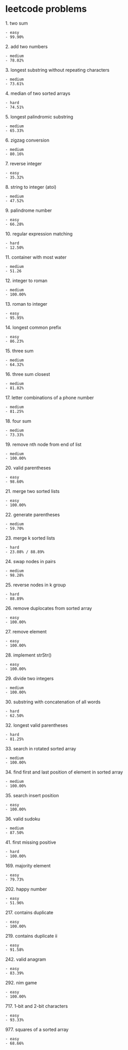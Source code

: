 # leetcode problems

1\. two sum

    - easy
    - 99.90%
   
2\. add two numbers

    - medium
    - 78.02%
   
3\. longest substring without repeating characters

    - medium
    - 73.61%
   
4\. median of two sorted arrays

    - hard
    - 74.51%
   
5\. longest palindromic substring

    - medium
    - 65.33%
   
6\. zigzag conversion

    - medium
    - 80.16%
   
7\. reverse integer

    - easy
    - 35.32%
   
8\. string to integer (atoi)

    - medium
    - 47.52%
   
9\. palindrome number

    - easy
    - 66.28%
   
10\. regular expression matching

    - hard
    - 12.50%
    
11\. container with most water

    - medium
    - 51.26
12\. integer to roman

    - medium
    - 100.00%
13\. roman to integer

    - easy
    - 95.95%
14\. longest common prefix

    - easy
    - 86.23%
15\. three sum

    - medium
    - 64.32%
16\. three sum closest

    - medium
    - 81.82%
17\. letter combinations of a phone number

    - medium
    - 81.25%
18\. four sum

    - medium
    - 73.33%
19\. remove nth node from end of list

    - medium
    - 100.00%
20\. valid parentheses

    - easy
    - 98.60%
21\. merge two sorted lists

    - easy
    - 100.00%
22\. generate parentheses

    - medium
    - 59.70%
23\. merge k sorted lists

    - hard
    - 23.08% / 88.89%
24\. swap nodes in pairs

    - medium
    - 98.28%
25\. reverse nodes in k group

    - hard
    - 88.89%
26\. remove duplocates from sorted array

    - easy
    - 100.00%
27\. remove element

    - easy
    - 100.00%
28\. implement strStr()

    - easy
    - 100.00%
29\. divide two integers

    - medium
    - 100.00%
30\. substring with concatenation of all words

    - hard
    - 62.50%
32\. longest valid parentheses

    - hard
    - 81.25%
33\. search in rotated sorted array

    - medium
    - 100.00%
34\. find first and last position of element in sorted array

    - medium
    - 100.00%
35\. search insert position

    - easy
    - 100.00%
36\. valid sudoku

    - medium
    - 87.50%
41\. first missing positive

    - hard
    - 100.00%
169\. majority element

    - easy
    - 79.73%
202\. happy number

    - easy
    - 51.96%
217\. contains duplicate
    
    - easy
    - 100.00%
219\. contains duplicate ii
    
    - easy
    - 91.58%
242\. valid anagram

    - easy
    - 83.39%
292\. nim game

    - easy
    - 100.00%
717\. 1-bit and 2-bit characters

    - easy
    - 93.33%
977\. squares of a sorted array

    - easy
    - 68.66%
